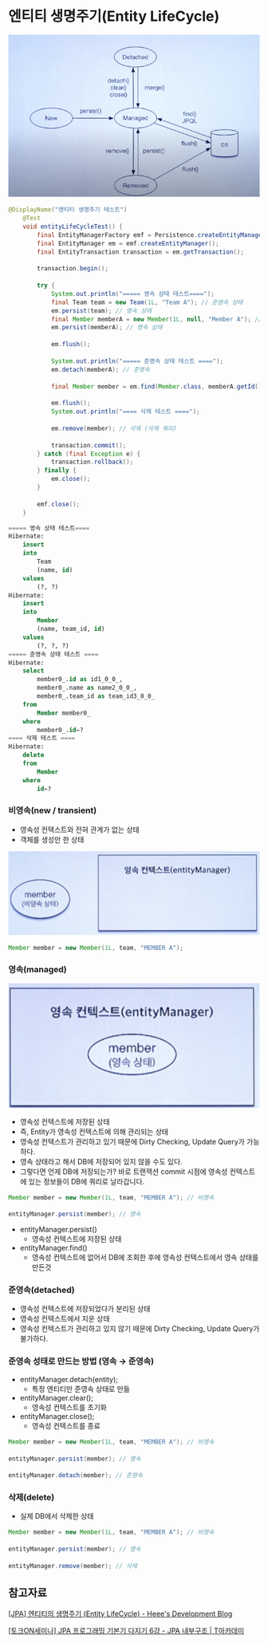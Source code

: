 # 엔티티 생명주기(Entity LifeCycle)

![jpa-entity-life-cycle-1](https://github.com/ksy90101/TIL/blob/master/jpa/image/jpa-entity-life-cycle-1.png?raw=true)

```java
@DisplayName("엔티티 생명주기 테스트")
    @Test
    void entityLifeCycleTest() {
        final EntityManagerFactory emf = Persistence.createEntityManagerFactory("hello");
        final EntityManager em = emf.createEntityManager();
        final EntityTransaction transaction = em.getTransaction();

        transaction.begin();

        try {
            System.out.println("===== 영속 상태 테스트====");
            final Team team = new Team(1L, "Team A"); // 준영속 상태
            em.persist(team); // 영속 상태
            final Member memberA = new Member(1L, null, "Member A"); // 준영속 상태
            em.persist(memberA); // 영속 상태

            em.flush();

            System.out.println("===== 준영속 상태 테스트 ====");
            em.detach(memberA); // 준영속

            final Member member = em.find(Member.class, memberA.getId());// 영속상태로 변경 (SELECT 쿼리가 나감)

            em.flush();
            System.out.println("==== 삭제 테스트 ====");

            em.remove(member); // 삭제 (삭제 쿼리)

            transaction.commit();
        } catch (final Exception e) {
            transaction.rollback();
        } finally {
            em.close();
        }

        emf.close();
    }
```

```sql
===== 영속 상태 테스트====
Hibernate: 
    insert 
    into
        Team
        (name, id) 
    values
        (?, ?)
Hibernate: 
    insert 
    into
        Member
        (name, team_id, id) 
    values
        (?, ?, ?)
===== 준영속 상태 테스트 ====
Hibernate: 
    select
        member0_.id as id1_0_0_,
        member0_.name as name2_0_0_,
        member0_.team_id as team_id3_0_0_ 
    from
        Member member0_ 
    where
        member0_.id=?
==== 삭제 테스트 ====
Hibernate: 
    delete 
    from
        Member 
    where
        id=?
```

### 비영속(new / transient)

- 영속성 컨텍스트와 전혀 관계가 없는 상태
- 객체를 생성만 한 상태

![jpa-entity-life-cycle-2](https://github.com/ksy90101/TIL/blob/master/jpa/image/jpa-entity-life-cycle-2.png?raw=true)

```java
Member member = new Member(1L, team, "MEMBER A");
```

### 영속(managed)

![jpa-entity-life-cycle-3](https://github.com/ksy90101/TIL/blob/master/jpa/image/jpa-entity-life-cycle-3.png?raw=true)

- 영속성 컨텍스트에 저장된 상태
- 즉, Entity가 영속성 컨텍스트에 의해 관리되는 상태
- 영속성 컨텍스트가 관리하고 있기 때문에 Dirty Checking, Update Query가 가능하다.
- 영속 상태라고 해서 DB에 저장되어 있지 않을 수도 있다.
- 그렇다면 언제 DB에 저장되는가? 바로 트랜잭션 commit 시점에 영속성 컨텍스트에 있는 정보들이 DB에 쿼리로 날라갑니다.

```java
Member member = new Member(1L, team, "MEMBER A"); // 비영속

entityManager.persist(member); // 영속
```

- entityManager.persist()
    - 영속성 컨텍스트에 저장된 상태
- entityManager.find()
    - 영속성 컨텍스트에 없어서 DB에 조회한 후에 영속성 컨텍스트에서 영속 상태를 만든것

### 준영속(detached)

- 영속성 컨텍스트에 저장되었다가 분리된 상태
- 영속성 컨텍스트에서 지운 상태
- 영속성 컨텍스트가 관리하고 있지 않기 때문에 Dirty Checking, Update Query가 불가하다.

### 준영속 성태로 만드는 방법 (영속 → 준영속)

- entityManager.detach(entity);
    - 특정 엔티티만 준영속 상태로 만듦
- entityManager.clear();
    - 영속성 컨텍스트를 초기화
- entityManager.close();
    - 영속성 컨텍스트를 종료

```java
Member member = new Member(1L, team, "MEMBER A"); // 비영속

entityManager.persist(member); // 영속

entityManager.detach(member); // 준영속
```

### 삭제(delete)

- 실제 DB에서 삭제한 상태

```java
Member member = new Member(1L, team, "MEMBER A"); // 비영속

entityManager.persist(member); // 영속

entityManager.remove(member); // 삭제
```

## 참고자료

[[JPA] 엔티티의 생명주기 (Entity LifeCycle) - Heee's Development Blog](https://gmlwjd9405.github.io/2019/08/08/jpa-entity-lifecycle.html)

[[토크ON세미나] JPA 프로그래밍 기본기 다지기 6강 - JPA 내부구조 | T아카데미](https://www.youtube.com/watch?v=PMNSeD25Qko)

